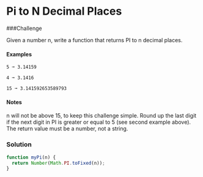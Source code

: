 # Pi to N Decimal Places

###Challenge

Given a number n, write a function that returns PI to n decimal places.

#### Examples

```
5 ➞ 3.14159

4 ➞ 3.1416

15 ➞ 3.141592653589793
```

#### Notes

n will not be above 15, to keep this challenge simple.
Round up the last digit if the next digit in PI is greater or equal to 5 (see second example above).
The return value must be a number, not a string.

### Solution

```javascript
function myPi(n) {
  return Number(Math.PI.toFixed(n));
}
```
